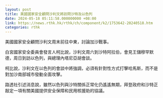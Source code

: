 ```yaml
---
layout: post
title: 美國國家安全顧問沙利文將訪問沙特及以色列
date: 2024-05-18 05:11:58.000000000 +08:00
link: https://news.rthk.hk/rthk/ch/component/k2/1753642-20240518.htm
categories: rthk
---
```


美國國家安全顧問沙利文周末前往中東，討論加沙戰事。

白宮國家安全委員會發言人柯比說，沙利文周六到沙特阿拉伯，會見王儲穆罕默德，周日到訪以色列，與總理內塔尼亞胡會談。

柯比說，沙利文在以色列的會談中將強調，必須有針對性方式打擊哈馬斯，而不是對加沙南部城市發動全面攻擊。

路透社引述消息說，雖然以色列與沙特關係正常化仍遙遙無期，拜登政府和沙特正敲定一項有關美國提供安全保障和民用核援助的協議。
